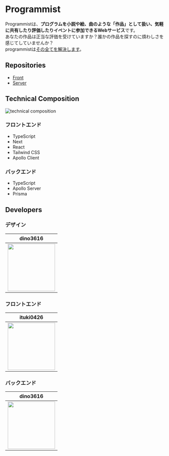 # Programmist

Programmistは、**プログラムを小説や絵、曲のような「作品」として扱い、気軽に共有したり評価したりイベントに参加できるWebサービス**です。  
あなたの作品は正当な評価を受けていますか？誰かの作品を探すのに煩わしさを感じてしていませんか？  
programmistは<span style="text-decoration: underline;">その全てを解決します</span>。

## Repositories

* [Front](https://github.com/Factorialers/Programmist-Front)
* [Server](https://github.com/Factorialers/Programmist-Server)

## Technical Composition

![technical composition](https://user-images.githubusercontent.com/85730998/171969388-5b73b2c9-82a2-4a64-84d4-3b43b72e8e8a.png)

### フロントエンド

* TypeScript
* Next
* React
* Tailwind CSS
* Apollo Client

### バックエンド

* TypeScript
* Apollo Server
* Prisma

## Developers

### デザイン

|dino3616|
|:-:|
|[<img src="https://github.com/dino3616.png" width="150px">](https://github.com/dino3616)|

### フロントエンド

|ituki0426|
|:-:|
|[<img src="https://github.com/ituki0426.png" width="150px">](https://github.com/ituki0426)|

### バックエンド

|dino3616|
|:-:|
|[<img src="https://github.com/dino3616.png" width="150px">](https://github.com/dino3616)|